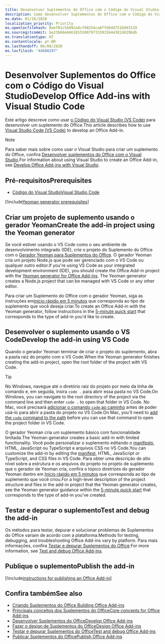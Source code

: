 ```yaml
---
title: Desenvolver Suplementos do Office com o Código do Visual Studio
description: Como desenvolver Suplementos do Office com o Código do Visual Studio
ms.date: 01/16/2020
localization_priority: Priority
ms.openlocfilehash: 0aef01c5b892a0cf08254ca8ffd9dd751b993139
ms.sourcegitcommit: be23b68eb661015508797333915b44381dd29bdb
ms.translationtype: HT
ms.contentlocale: pt-BR
ms.lasthandoff: 06/08/2020
ms.locfileid: "44608297"
---
```

# <a name="develop-office-add-ins-with-visual-studio-code"></a><span data-ttu-id="d0a64-103">Desenvolver Suplementos do Office com o Código do Visual Studio</span><span class="sxs-lookup"><span data-stu-id="d0a64-103">Develop Office Add-ins with Visual Studio Code</span></span>

<span data-ttu-id="d0a64-104">Este artigo descreve como usar [o Código do Visual Studio (VS Code)](https://code.visualstudio.com) para desenvolver um suplemento do Office.</span><span class="sxs-lookup"><span data-stu-id="d0a64-104">This article describes how to use [Visual Studio Code (VS Code)](https://code.visualstudio.com) to develop an Office Add-in.</span></span>

> [!NOTE]
> <span data-ttu-id="d0a64-105">Para saber mais sobre como usar o Visual Studio para criar um suplemento do Office, confira [Desenvolver suplementos do Office com o Visual Studio](develop-add-ins-visual-studio.md).</span><span class="sxs-lookup"><span data-stu-id="d0a64-105">For information about using Visual Studio to create an Office Add-in, see [Develop Office Add-ins with Visual Studio](develop-add-ins-visual-studio.md).</span></span>

## <a name="prerequisites"></a><span data-ttu-id="d0a64-106">Pré-requisitos</span><span class="sxs-lookup"><span data-stu-id="d0a64-106">Prerequisites</span></span>

- [<span data-ttu-id="d0a64-107">Código do Visual Studio</span><span class="sxs-lookup"><span data-stu-id="d0a64-107">Visual Studio Code</span></span>](https://code.visualstudio.com/)

[!include[Yeoman generator prerequisites](../includes/quickstart-yo-prerequisites.md)]

## <a name="create-the-add-in-project-using-the-yeoman-generator"></a><span data-ttu-id="d0a64-108">Criar um projeto de suplemento usando o gerador Yeoman</span><span class="sxs-lookup"><span data-stu-id="d0a64-108">Create the add-in project using the Yeoman generator</span></span>

<span data-ttu-id="d0a64-109">Se você estiver usando o VS Code como o seu ambiente de desenvolvimento integrado (IDE), crie o projeto do Suplemento do Office com o [Gerador Yeoman para Suplementos do Office](https://github.com/OfficeDev/generator-office). O gerador Yeoman cria um projeto Node.js que pode ser gerenciado com o VS Code ou qualquer outro editor.</span><span class="sxs-lookup"><span data-stu-id="d0a64-109">If you're using VS Code as your integrated development environment (IDE), you should create the Office Add-in project with the [Yeoman generator for Office Add-ins](https://github.com/OfficeDev/generator-office). The Yeoman generator creates a Node.js project that can be managed with VS Code or any other editor.</span></span> 

<span data-ttu-id="d0a64-110">Para criar um Suplemento do Office com o gerador Yeoman, siga as instruções em[início rápido em 5 minutos](../index.md) que corresponda ao tipo de suplemento que você deseja criar.</span><span class="sxs-lookup"><span data-stu-id="d0a64-110">To create an Office Add-in with the Yeoman generator, follow instructions in the [5-minute quick start](../index.md) that corresponds to the type of add-in you'd like to create.</span></span>

## <a name="develop-the-add-in-using-vs-code"></a><span data-ttu-id="d0a64-111">Desenvolver o suplemento usando o VS Code</span><span class="sxs-lookup"><span data-stu-id="d0a64-111">Develop the add-in using VS Code</span></span>

<span data-ttu-id="d0a64-112">Quando o gerador Yeoman terminar de criar o projeto do suplemento, abra a pasta raiz do projeto com o VS Code.</span><span class="sxs-lookup"><span data-stu-id="d0a64-112">When the Yeoman generator finishes creating the add-in project, open the root folder of the project with VS Code.</span></span> 

> [!TIP]
> <span data-ttu-id="d0a64-113">No Windows, navegue até o diretório raiz do projeto por meio da linha de comando e, em seguida, insira `code .` para abrir essa pasta no VS Code.</span><span class="sxs-lookup"><span data-stu-id="d0a64-113">On Windows, you can navigate to the root directory of the project via the command line and then enter `code .` to open that folder in VS Code.</span></span> <span data-ttu-id="d0a64-114">No Mac, você precisará [adicionar o comando `code` ao caminho](https://code.visualstudio.com/docs/setup/mac#_launching-from-the-command-line) antes de poder usá-lo para abrir a pasta do projeto no VS Code.</span><span class="sxs-lookup"><span data-stu-id="d0a64-114">On Mac, you'll need to [add the `code` command to the path](https://code.visualstudio.com/docs/setup/mac#_launching-from-the-command-line) before you can use that command to open the project folder in VS Code.</span></span>

<span data-ttu-id="d0a64-115">O gerador Yeoman cria um suplemento básico com funcionalidade limitada.</span><span class="sxs-lookup"><span data-stu-id="d0a64-115">The Yeoman generator creates a basic add-in with limited functionality.</span></span> <span data-ttu-id="d0a64-116">Você pode personalizar o suplemento editando o [manifesto](add-in-manifests.md), HTML, JavaScript ou TypeScript e arquivos CSS no VS Code.</span><span class="sxs-lookup"><span data-stu-id="d0a64-116">You can customize the add-in by editing the [manifest](add-in-manifests.md), HTML, JavaScript or TypeScript, and CSS files in VS Code.</span></span> <span data-ttu-id="d0a64-117">Para obter uma descrição de alto nível sobre a estrutura e os arquivos do projeto no projeto de suplemento que o gerador de Yeoman cria, confira o tópico diretrizes do gerador Yeoman dentro em [Início rápido em 5 minutos](../index.md) que corresponda ao tipo de suplemento que você criou.</span><span class="sxs-lookup"><span data-stu-id="d0a64-117">For a high-level description of the project structure and files in the add-in project that the Yeoman generator creates, see the Yeoman generator guidance within the [5-minute quick start](../index.md) that corresponds to the type of add-in you've created.</span></span>

## <a name="test-and-debug-the-add-in"></a><span data-ttu-id="d0a64-118">Testar e depurar o suplemento</span><span class="sxs-lookup"><span data-stu-id="d0a64-118">Test and debug the add-in</span></span>

<span data-ttu-id="d0a64-119">Os métodos para testar, depurar e solucionar problemas de Suplementos do Office variam de acordo com a plataforma.</span><span class="sxs-lookup"><span data-stu-id="d0a64-119">Methods for testing, debugging, and troubleshooting Office Add-ins vary by platform.</span></span> <span data-ttu-id="d0a64-120">Para mais informações, confira [Testar e depurar Suplementos do Office](../testing/test-debug-office-add-ins.md).</span><span class="sxs-lookup"><span data-stu-id="d0a64-120">For more information, see [Test and debug Office Add-ins](../testing/test-debug-office-add-ins.md).</span></span>

## <a name="publish-the-add-in"></a><span data-ttu-id="d0a64-121">Publique o suplemento</span><span class="sxs-lookup"><span data-stu-id="d0a64-121">Publish the add-in</span></span>

[!include[instructions for publishing an Office Add-in](../includes/publish-add-in.md)]

## <a name="see-also"></a><span data-ttu-id="d0a64-122">Confira também</span><span class="sxs-lookup"><span data-stu-id="d0a64-122">See also</span></span>

- [<span data-ttu-id="d0a64-123">Criando Suplementos do Office </span><span class="sxs-lookup"><span data-stu-id="d0a64-123">Building Office Add-ins</span></span>](../overview/office-add-ins-fundamentals.md)
- [<span data-ttu-id="d0a64-124">Principais conceitos dos Suplementos do Office</span><span class="sxs-lookup"><span data-stu-id="d0a64-124">Core concepts for Office Add-ins</span></span>](../overview/core-concepts-office-add-ins.md)
- [<span data-ttu-id="d0a64-125">Desenvolver Suplementos do Office</span><span class="sxs-lookup"><span data-stu-id="d0a64-125">Develop Office Add-ins</span></span>](../develop/develop-overview.md)
- [<span data-ttu-id="d0a64-126">Fazer o design de Suplementos do Office</span><span class="sxs-lookup"><span data-stu-id="d0a64-126">Design Office Add-ins</span></span>](../design/add-in-design.md)
- [<span data-ttu-id="d0a64-127">Testar e depurar Suplementos do Office</span><span class="sxs-lookup"><span data-stu-id="d0a64-127">Test and debug Office Add-ins</span></span>](../testing/test-debug-office-add-ins.md)
- [<span data-ttu-id="d0a64-128">Publicar Suplementos do Office</span><span class="sxs-lookup"><span data-stu-id="d0a64-128">Publish Office Add-ins</span></span>](../publish/publish.md)